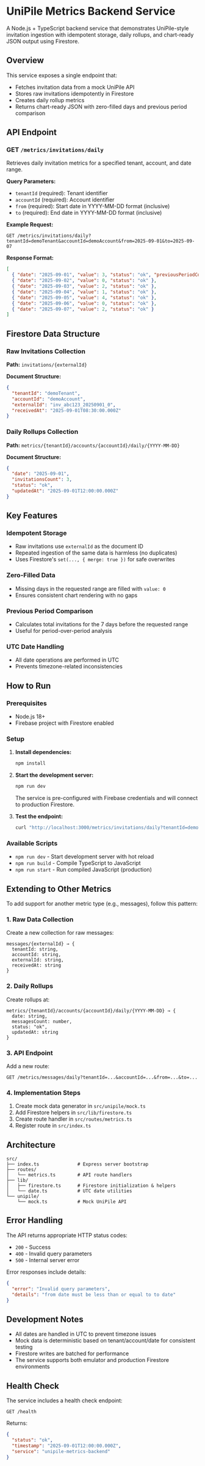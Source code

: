 # UniPile Metrics Backend Service

A Node.js + TypeScript backend service that demonstrates UniPile-style invitation ingestion with idempotent storage, daily rollups, and chart-ready JSON output using Firestore.

## Overview

This service exposes a single endpoint that:
- Fetches invitation data from a mock UniPile API
- Stores raw invitations idempotently in Firestore
- Creates daily rollup metrics
- Returns chart-ready JSON with zero-filled days and previous period comparison

## API Endpoint

### GET `/metrics/invitations/daily`

Retrieves daily invitation metrics for a specified tenant, account, and date range.

**Query Parameters:**
- `tenantId` (required): Tenant identifier
- `accountId` (required): Account identifier  
- `from` (required): Start date in YYYY-MM-DD format (inclusive)
- `to` (required): End date in YYYY-MM-DD format (inclusive)

**Example Request:**
```
GET /metrics/invitations/daily?tenantId=demoTenant&accountId=demoAccount&from=2025-09-01&to=2025-09-07
```

**Response Format:**
```json
[
  { "date": "2025-09-01", "value": 3, "status": "ok", "previousPeriodComparison": 8 },
  { "date": "2025-09-02", "value": 0, "status": "ok" },
  { "date": "2025-09-03", "value": 2, "status": "ok" },
  { "date": "2025-09-04", "value": 1, "status": "ok" },
  { "date": "2025-09-05", "value": 4, "status": "ok" },
  { "date": "2025-09-06", "value": 0, "status": "ok" },
  { "date": "2025-09-07", "value": 2, "status": "ok" }
]
```

## Firestore Data Structure

### Raw Invitations Collection
**Path:** `invitations/{externalId}`

**Document Structure:**
```json
{
  "tenantId": "demoTenant",
  "accountId": "demoAccount", 
  "externalId": "inv_abc123_20250901_0",
  "receivedAt": "2025-09-01T08:30:00.000Z"
}
```

### Daily Rollups Collection
**Path:** `metrics/{tenantId}/accounts/{accountId}/daily/{YYYY-MM-DD}`

**Document Structure:**
```json
{
  "date": "2025-09-01",
  "invitationsCount": 3,
  "status": "ok",
  "updatedAt": "2025-09-01T12:00:00.000Z"
}
```

## Key Features

### Idempotent Storage
- Raw invitations use `externalId` as the document ID
- Repeated ingestion of the same data is harmless (no duplicates)
- Uses Firestore's `set(..., { merge: true })` for safe overwrites

### Zero-Filled Data
- Missing days in the requested range are filled with `value: 0`
- Ensures consistent chart rendering with no gaps

### Previous Period Comparison
- Calculates total invitations for the 7 days before the requested range
- Useful for period-over-period analysis

### UTC Date Handling
- All date operations are performed in UTC
- Prevents timezone-related inconsistencies

## How to Run

### Prerequisites
- Node.js 18+
- Firebase project with Firestore enabled

### Setup

1. **Install dependencies:**
   ```bash
   npm install
   ```

2. **Start the development server:**
   ```bash
   npm run dev
   ```

   The service is pre-configured with Firebase credentials and will connect to production Firestore.

3. **Test the endpoint:**
   ```bash
   curl "http://localhost:3000/metrics/invitations/daily?tenantId=demoTenant&accountId=demoAccount&from=2025-09-01&to=2025-09-07"
   ```

### Available Scripts

- `npm run dev` - Start development server with hot reload
- `npm run build` - Compile TypeScript to JavaScript
- `npm run start` - Run compiled JavaScript (production)

## Extending to Other Metrics

To add support for another metric type (e.g., messages), follow this pattern:

### 1. Raw Data Collection
Create a new collection for raw messages:
```
messages/{externalId} → {
  tenantId: string,
  accountId: string, 
  externalId: string,
  receivedAt: string
}
```

### 2. Daily Rollups
Create rollups at:
```
metrics/{tenantId}/accounts/{accountId}/daily/{YYYY-MM-DD} → {
  date: string,
  messagesCount: number,
  status: "ok",
  updatedAt: string
}
```

### 3. API Endpoint
Add a new route:
```
GET /metrics/messages/daily?tenantId=...&accountId=...&from=...&to=...
```

### 4. Implementation Steps
1. Create mock data generator in `src/unipile/mock.ts`
2. Add Firestore helpers in `src/lib/firestore.ts`
3. Create route handler in `src/routes/metrics.ts`
4. Register route in `src/index.ts`

## Architecture

```
src/
├── index.ts              # Express server bootstrap
├── routes/
│   └── metrics.ts        # API route handlers
├── lib/
│   ├── firestore.ts      # Firestore initialization & helpers
│   └── date.ts           # UTC date utilities
└── unipile/
    └── mock.ts           # Mock UniPile API
```

## Error Handling

The API returns appropriate HTTP status codes:

- `200` - Success
- `400` - Invalid query parameters
- `500` - Internal server error

Error responses include details:
```json
{
  "error": "Invalid query parameters",
  "details": "from date must be less than or equal to to date"
}
```

## Development Notes

- All dates are handled in UTC to prevent timezone issues
- Mock data is deterministic based on tenant/account/date for consistent testing
- Firestore writes are batched for performance
- The service supports both emulator and production Firestore environments

## Health Check

The service includes a health check endpoint:
```
GET /health
```

Returns:
```json
{
  "status": "ok",
  "timestamp": "2025-09-01T12:00:00.000Z",
  "service": "unipile-metrics-backend"
}
```